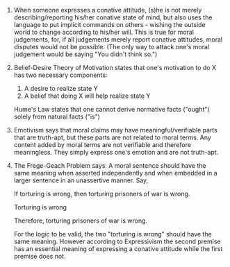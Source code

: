 1. When someone expresses a conative attitude, (s)he is not merely describing/reporting his/her conative state of mind, but also uses the language to put implicit commands on others - wishing the outside world to change according to his/her will. This is true for moral judgements, for, if all judgements merely report conative attitudes, moral disputes would not be possible. (The only way to attack one's moral judgement would be saying "You didn't think so.")

2. Belief-Desire Theory of Motivation states that one's motivation to do X has two necessary components:

   1. A desire to realize state Y
   2. A belief that doing X will help realize state Y

   Hume's Law states that one cannot derive normative facts ("ought") solely from natural facts ("is")

3. Emotivism says that moral claims may have meaningful/verifiable parts that are truth-apt, but these parts are not related to moral terms. Any content added by moral terms are not verifiable and therefore meaningless. They simply express one's emotion and are not truth-apt.

4. The Frege-Geach Problem says: A moral sentence should have the same meaning when asserted independently and when embedded in a larger sentence in an unassertive manner. Say,

   If torturing is wrong, then torturing prisoners of war is wrong.

   Torturing is wrong

   Therefore, torturing prisoners of war is wrong.

   For the logic to be valid, the two "torturing is wrong" should have the same meaning. However according to Expressivism the second premise has an essential meaning of expressing a conative attitude while the first premise does not.